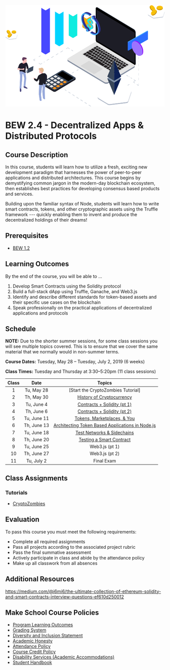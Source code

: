<p align="center">
   <img src="trading.png" height="320" alt="BEW 2.4 @ Make School">
</p>

# BEW 2.4 - Decentralized Apps & Distributed Protocols

## Course Description

In this course, students will learn how to utilize a fresh, exciting new development paradigm that harnesses the power of peer-to-peer applications and distributed architectures. This course begins by demystifying common jargon in the modern-day blockchain ecosystem, then establishes best practices for developing consensus based products and services.

Building upon the familiar syntax of Node, students will learn how to write smart contracts, tokens, and other cryptographic assets using the Truffle framework --- quickly enabling them to invent and produce the decentralized holdings of their dreams!

## Prerequisites

- [BEW 1.2](https://make.sc/bew1.2)

## Learning Outcomes

By the end of the course, you will be able to ...

1. Develop Smart Contracts using the Solidity protocol
1. Build a full-stack dApp using Truffle, Ganache, and Web3.js
2. Identify and describe different standards for token-based assets and their specific use cases on the blockchain
3. Speak professionally on the practical applications of decentralized applications and protocols

## Schedule

**NOTE:** Due to the shorter summer sessions, for some class sessions you will see multiple topics covered. This is to ensure that we cover the same material that we normally would in non-summer terms.

**Course Dates:** Tuesday, May 28 – Tuesday, July 2, 2019 (6 weeks)

**Class Times:** Tuesday and Thursday at 3:30–5:20pm (11 class sessions)

| Class |    Date     |                               Topics                               |
| :---: | :---------: | :----------------------------------------------------------------: |
|   1   | Tu, May 28  |                 [Start the CryptoZombies Tutorial]                 |
|   2   | Th, May 30  |                    [History of Cryptocurrency]                     |
|   3   | Tu, June 4  |                   [Contracts + Solidity (pt 1)]                    |
|   4   | Th, June 6  |                   [Contracts + Solidity (pt 2)]                    |
|   5   | Tu, June 11 |                   [Tokens, Marketplaces, & You]                    |
|   6   | Th, June 13 | [Architecting Token Based Applications in Node.js] |
|   7   | Tu, June 18 |                                [Test Networks & Sidechains]                                 |
|   8   | Th, June 20 |                       [Testing a Smart Contract]                       |
|   9   | Tu, June 25 |                           Web3.js (pt 1)                           |
|  10   | Th, June 27 |                           Web3.js (pt 2)                           |
|  11   | Tu, July 2  |                             Final Exam                             |

[Lesson 1]: Lessons/Lesson1.md
[History of Cryptocurrency]: Lessons/Lesson2.md
[Contracts + Solidity (pt 1)]: Lessons/Lesson3.md
[Contracts + Solidity (pt 2)]: Lessons/Lesson4.md
[Tokens, Marketplaces, & You]: Lessons/Lesson5.md
[Architecting Token Based Applications in Node.js]: Lessons/Lesson6.md
[Test Networks & Sidechains]: Lessons/Lesson7.md
[Testing a Smart Contract]: Lessons/Lesson8.md
[Lesson 9]: Lessons/Lesson9.md
[Lesson 10]: Lessons/Lesson10.md
[Lesson 11]: Lessons/Lesson11.md
[Lesson 12]: Lessons/Lesson12.md
[Lesson 13]: Lessons/Lesson13.md
[Start the CryptoZombie Tutorial]: https://cryptozombies.io/

## Class Assignments

### Tutorials

- [CryptoZombies](https://cryptozombies.io)

<!-- ### Projects

- [Project Template - Use to build your own project spec](https://docs.google.com/document/d/1j4ualsYjrd-7ePdyP3KU03xrpg41k1AoSU0YKkx9_I8/edit?usp=sharing)
    -   [Sample Project Rubric](Sample_Rubric.md) -->

## Evaluation

To pass this course you must meet the following requirements:

- Complete all required assignments
- Pass all projects according to the associated project rubric
- Pass the final summative assessment
    <!-- - This will be further explained in the [study guide](ADD_STUDY_GUIDE_LNK) -->
- Actively participate in class and abide by the attendance policy
- Make up all classwork from all absences

## Additional Resources

https://medium.com/@i6mi6/the-ultimate-collection-of-ethereum-solidity-and-smart-contracts-interview-questions-ef610d250012

## Make School Course Policies

- [Program Learning Outcomes](https://make.sc/program-learning-outcomes)
- [Grading System](https://make.sc/grading-system)
- [Diversity and Inclusion Statement](https://make.sc/diversity-and-inclusion-statement)
- [Academic Honesty](https://make.sc/academic-honesty-policy)
- [Attendance Policy](https://make.sc/attendance-policy)
- [Course Credit Policy](https://make.sc/course-credit-policy)
- [Disability Services (Academic Accommodations)](https://make.sc/disability-services)
- [Student Handbook](https://make.sc/student-handbook)
